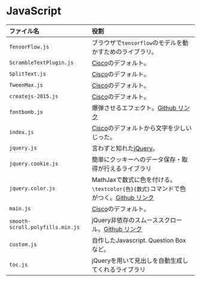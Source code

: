 # JavaScript

|ファイル名|役割|
|:--|:--|
|`TensorFlow.js`|ブラウザで`tensorflow`のモデルを動かすためのライブラリ。|
|`ScrambleTextPlugin.js`|[Cisco](https://www.cisco.com/c/m/en_us/solutions/enterprise-networks/digital-network-architecture/dna-mobility-infographic.html)のデフォルト。|
|`SplitText.js`|[Cisco](https://www.cisco.com/c/m/en_us/solutions/enterprise-networks/digital-network-architecture/dna-mobility-infographic.html)のデフォルト。|
|`TweenMax.js`|[Cisco](https://www.cisco.com/c/m/en_us/solutions/enterprise-networks/digital-network-architecture/dna-mobility-infographic.html)のデフォルト。|
|`createjs-2015.js`|[Cisco](https://www.cisco.com/c/m/en_us/solutions/enterprise-networks/digital-network-architecture/dna-mobility-infographic.html)のデフォルト。|
|`fontbomb.js`|爆弾させるエフェクト。[Github リンク](https://github.com/plehoux/fontBomb)|
|`index.js`|[Cisco](https://www.cisco.com/c/m/en_us/solutions/enterprise-networks/digital-network-architecture/dna-mobility-infographic.html)のデフォルトから文字を少しいじった。|
|`jquery.js`|言わずと知れた[jQuery](https://jquery.com/)。|
|`jquery.cookie.js`|簡単にクッキーへのデータ保存・取得が行えるライブラリ|
|`jquery.color.js`|MathJaxで数式に色を付ける。`\textcolor{色}{数式}`コマンドで色がつく。[Github リンク](https://github.com/jquery/jquery-color)|
|`main.js`|[Cisco](https://www.cisco.com/c/m/en_us/solutions/enterprise-networks/digital-network-architecture/dna-mobility-infographic.html)のデフォルト。|
|`smooth-scroll.polyfills.min.js`|jQuery非依存のスムーススクロール。[Github リンク](https://github.com/cferdinandi/smooth-scroll)|
|`custom.js`|自作したJavascript. Question Boxなど。|
|`toc.js`|jQueryを用いて見出しを自動生成してくれるライブラリ|
